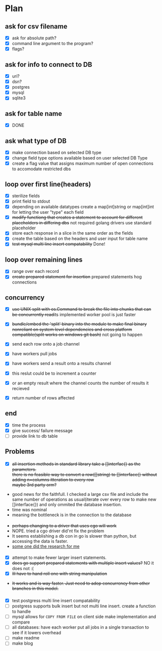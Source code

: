 # Plan


## ask for csv filename
- [x] ask for absolute path?  
- [x] command line argument to the program?  
- [x] flags?

## ask for info to connect to DB
- [x] uri?
- [x] dsn?  
- [x] postgres  
- [x] mysql  
- [x] sqlite3  

## ask for table name
- [x] DONE

## ask what type of DB 
- [x] make connection based on selected DB type
- [x] change field type options available based on user selected DB Type
- [x] create a flag value that assigns maximum number of open connections to accomodate restricted dbs

## loop over first line(headers)
- [x] sterilize fields  
- [x] print field to stdout  
- [x] depending on available datatypes create a map[int]string or map[int]int for letting the user "type" each field  
- [x] ~~modify functiong that creates a statement to account for different placeholders in differing dbs~~ not required golang drivers use standard placeholder 
- [x] store each response in a slice in the same order as the fields  
- [x] create the table based on the headers and user input for table name  
- [x] ~~test mysql multi line insert compatability~~ Done! 

## loop over remaining lines
- [x] range over each record  
- [x] ~~create prepared statement for insertion~~ prepared statements hog connections

## concurrency
- [x] ~~use UNIX split with os.Command to break the file into chunks that can be concurrently read~~its implemented worker pool is just faster
- [x] ~~bundle/embed the 'split' binary into the module to make final binary nonreliant on system level dependencies and cross platform compatible(split works on windows git bash)~~ not going to happen
- [x] send each row onto a job channel  
- [x] have workers pull jobs
- [x] have workers send a result onto a results channel
- [x] this reslut could be to increment a counter
- [x] or an empty result where the channel counts the number of results it recieved
- [x] return number of rows affected


## end
- [x] time the process  
- [x] give success/ failure message  
- [ ] provide link to db table  

## Problems

####
- [x] ~~all insertion methods in standard library take a []interfac{} as the parameters.~~  
~~there is no feasible way to convert a row([]string) to []interface{} without adding n=columns itteration to every row~~  
~~maybe 3rd party orm?~~

- good news for the faithfull. I checked  a large csv file and include the same number of
operations as usual(iterate over every row to make new []interface{}) and only ommited the database insertion.
- time was nominal
- meaning the bottleneck is in the connection to the database  

####
- ~~perhaps changing to a driver that uses cgo will work~~
- NOPE. tried a cgo driver did'nt fix the problem
- It seems establishing a db con in go is slower than python, but accessing the data is faster.
- [some one did the research for me](https://stackoverflow.com/questions/48000940/faster-sqlite-3-query-in-go-i-need-to-process-1million-rows-as-fast-as-possibl/48043356)

####
- [x] attempt to make fewer larger insert statements.
- [x] ~~does go support prepared statements with multiple insert values?~~ NO it does not :(
- [x] ~~Ill have to hand roll one with string manipulation~~
- ~~It works and is way faster. Just need to adop concurrency from other branches in this model.~~


###
- [x] test postgress multi line insert compatability 
- [ ] postgress supports bulk insert but not multi line insert. create a function to handle
- [ ] mysql allows for `COPY FROM FILE` on client side make implementation and compare
- [ ] all databases: have each worker put all jobs in a single transaction to see if it lowers overhead
- [ ] make readme
- [ ] make blog
